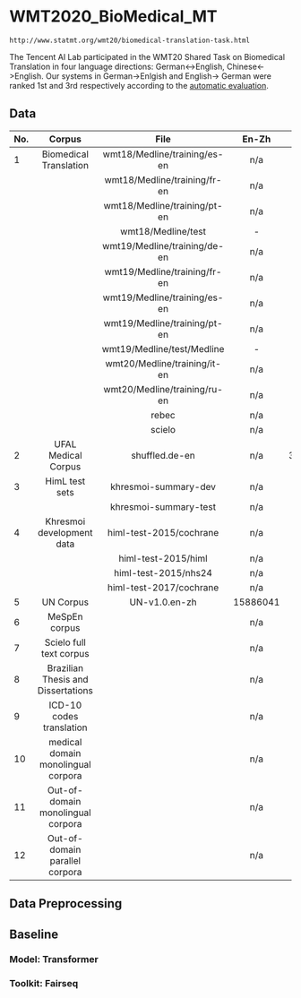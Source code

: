 # WMT2020_BioMedical_MT 
	http://www.statmt.org/wmt20/biomedical-translation-task.html

The Tencent AI Lab participated in the WMT20 Shared Task on Biomedical Translation in four language directions: German<->English, Chinese<->English. Our systems in German->Enlgish and English-> German were ranked 1st and 3rd respectively according to the [automatic evaluation](https://drive.google.com/file/d/116eQudN5rNx9-VYru5lFy0lT1IMqp7kP/view).

## Data

| No. | Corpus                             | File                          | En-Zh  | En-De | En |
| --- | :---:                              | :---:                         | :---: | :---:  | :---:  |
| 1   | Biomedical Translation             | wmt18/Medline/training/es-en | n/a    | n/a    | 287811 |
|     |                                    | wmt18/Medline/training/fr-en | n/a    | n/a    | 627576 |
|     |                                    | wmt18/Medline/training/pt-en | n/a    | n/a    |  74645 |
|     |                                    | wmt18/Medline/test  | -     | -      | - |
|     |                                    | wmt19/Medline/training/de-en| n/a   | 40398  |  40398 |
|     |                                    | wmt19/Medline/training/fr-en| n/a   |  n/a   |  75049 |
|     |                                    | wmt19/Medline/training/es-en| n/a   |  n/a   | 100257 |
|     |                                    | wmt19/Medline/training/pt-en| n/a   |  n/a   |  49918 |
|     |                                    | wmt19/Medline/test/Medline  | -     | -      | -      |
|     |                                    | wmt20/Medline/training/it-en| n/a   |  n/a   |  14756 |
|     |                                    | wmt20/Medline/training/ru-en| n/a   |  n/a   |  46782 |
|     |                                    | rebec                                 | n/a   |  n/a   |  ?     |
|     |                                    | scielo                                | n/a   |  n/a   |  ?     |
| 2   | UFAL Medical Corpus                | shuffled.de-en                | n/a  | 37814533 | ? |
| 3   | HimL test sets                     | khresmoi-summary-dev          | n/a  | 500      | n/a |
|     |                                    | khresmoi-summary-test         | n/a  | 1000     | n/a |
| 4   | Khresmoi development data          | himl-test-2015/cochrane       | n/a  | 1433     | n/a |
|     |                                    | himl-test-2015/himl           | n/a  | 3892     | n/a | 
|     |                                    | himl-test-2015/nhs24          | n/a  | 2459     | n/a | 
|     |                                    | himl-test-2017/cochrane       | n/a  | 467      | n/a | 
| 5   | UN Corpus                          | UN-v1.0.en-zh                 | 15886041| n/a | n/a |
| 6   | MeSpEn corpus                      |                 | n/a | n/a | ? |
| 7   | Scielo full text corpus            |                 | n/a | n/a | ? |
| 8   | Brazilian Thesis and Dissertations |                 | n/a | n/a | ? |
| 9   | ICD-10 codes translation           |                 | n/a | n/a | 25900 |
| 10  | medical domain monolingual corpora |                 | n/a | n/a | n/a |
| 11  | Out-of-domain monolingual corpora  |                 | n/a | n/a | n/a |
| 12  | Out-of-domain parallel corpora     |                 | n/a | n/a | ? |

## Data Preprocessing
 

## Baseline
### Model:    Transformer
### Toolkit:  Fairseq





